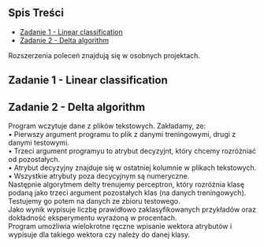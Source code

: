 ## Spis Treści
+ [Zadanie 1 - Linear classification](#zadanie-1---linear-classification)
+ [Zadanie 2 - Delta algorithm](#zadanie-2---delta-algorithm)

Rozszerzenia poleceń znajdują się w osobnych projektach.  


## Zadanie 1 - Linear classification






## Zadanie 2 - Delta algorithm

Program wczytuje dane z plików tekstowych. Zakładamy, ze:  
• Pierwszy argument programu to plik z danymi treningowymi, drugi z danymi testowymi.  
• Trzeci argument programyu to atrybut decyzyjnt, który chcemy rozróżniać od pozostałych.  
• Atrybut decyzyjny znajduje się w ostatniej kolumnie w plikach tekstowych.  
• Wszystkie atrybuty poza decycyjnym są numeryczne.  
Następnie algorytmem delty trenujemy perceptron, który rozróżnia klasę podaną jako trzeci argument pozostałych klas (na danych treningowych).  
Testujemy go potem na danych ze zbioru testowego.  
Jako wynik wypisuje liczbę prawidłowo zaklasyfikowanych przykładów oraz dokładność eksperymentu wyrażoną w procentach.  
Program umożliwia wielokrotne ręczne wpisanie wektora atrybutów i wypisuje dla takiego wektora czy należy do danej klasy.  
